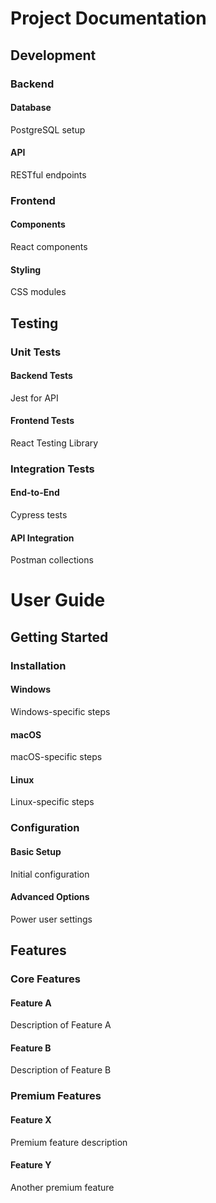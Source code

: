 # Project Documentation

## Development

### Backend

#### Database
PostgreSQL setup

#### API
RESTful endpoints

### Frontend

#### Components
React components

#### Styling
CSS modules

## Testing

### Unit Tests

#### Backend Tests
Jest for API

#### Frontend Tests
React Testing Library

### Integration Tests

#### End-to-End
Cypress tests

#### API Integration
Postman collections

# User Guide

## Getting Started

### Installation

#### Windows
Windows-specific steps

#### macOS
macOS-specific steps

#### Linux
Linux-specific steps

### Configuration

#### Basic Setup
Initial configuration

#### Advanced Options
Power user settings

## Features

### Core Features

#### Feature A
Description of Feature A

#### Feature B
Description of Feature B

### Premium Features

#### Feature X
Premium feature description

#### Feature Y
Another premium feature